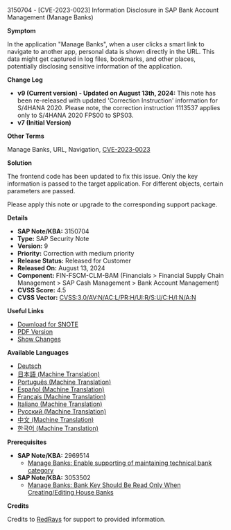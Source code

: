 3150704 - [CVE-2023-0023] Information Disclosure in SAP Bank Account Management (Manage Banks)

**Symptom**

In the application "Manage Banks", when a user clicks a smart link to navigate to another app, personal data is shown directly in the URL. This data might get captured in log files, bookmarks, and other places, potentially disclosing sensitive information of the application.

**Change Log**

- **v9 (Current version) - Updated on August 13th, 2024:** This note has been re-released with updated 'Correction Instruction' information for S/4HANA 2020. Please note, the correction instruction 1113537 applies only to S/4HANA 2020 FPS00 to SPS03.
- **v7 (Initial Version)**

**Other Terms**

Manage Banks, URL, Navigation, [CVE-2023-0023](https://cve.mitre.org/cgi-bin/cvename.cgi?name=CVE-2023-0023)

**Solution**

The frontend code has been updated to fix this issue. Only the key information is passed to the target application. For different objects, certain parameters are passed.

Please apply this note or upgrade to the corresponding support package.

**Details**

- **SAP Note/KBA:** 3150704
- **Type:** SAP Security Note
- **Version:** 9
- **Priority:** Correction with medium priority
- **Release Status:** Released for Customer
- **Released On:** August 13, 2024
- **Component:** FIN-FSCM-CLM-BAM (Financials > Financial Supply Chain Management > SAP Cash Management > Bank Account Management)
- **CVSS Score:** 4.5
- **CVSS Vector:** [CVSS:3.0/AV:N/AC:L/PR:H/UI:R/S:U/C:H/I:N/A:N](https://me.sap.com/notesLatestChanges/0003150704/E/diff)

**Useful Links**

- [Download for SNOTE](https://notesdownloads.sap.com/note/0040000000024062023)
- [PDF Version](https://userapps.support.sap.com/sap/support/sfm/notes/print/0003150704?language=en-US&token=74E51D84DF4B6D9FE1399DE1DCB991BB)
- [Show Changes](https://me.sap.com/notesLatestChanges/0003150704/E/diff)

**Available Languages**

- [Deutsch](https://me.sap.com/notes/0003150704/D)
- [日本語 (Machine Translation)](https://me.sap.com/notes/0003150704/J)
- [Português (Machine Translation)](https://me.sap.com/notes/0003150704/P)
- [Español (Machine Translation)](https://me.sap.com/notes/0003150704/S)
- [Français (Machine Translation)](https://me.sap.com/notes/0003150704/F)
- [Italiano (Machine Translation)](https://me.sap.com/notes/0003150704/I)
- [Русский (Machine Translation)](https://me.sap.com/notes/0003150704/R)
- [中文 (Machine Translation)](https://me.sap.com/notes/0003150704/1)
- [한국어 (Machine Translation)](https://me.sap.com/notes/0003150704/3)

**Prerequisites**

- **SAP Note/KBA:** 2969514
  - [Manage Banks: Enable supporting of maintaining technical bank category](https://me.sap.com/notes/2969514)
- **SAP Note/KBA:** 3053502
  - [Manage Banks: Bank Key Should Be Read Only When Creating/Editing House Banks](https://me.sap.com/notes/3053502)

**Credits**

Credits to [RedRays](https://redrays.io) for support to provided information.